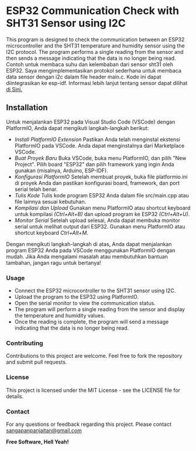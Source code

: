 # ESP32 Communication Check with SHT31 Sensor using I2C

This program is designed to check the communication between an ESP32 microcontroller and the SHT31 temperature and humidity sensor using the I2C protocol. The program performs a single reading from the sensor and then sends a message indicating that the data is no longer being read. Contoh untuk membaca suhu dan kelembaban dari sensor sht31 oleh ESP32. Saya mengimplementasikan protokol sederhana untuk membaca data sensor dengan i2c dalam file header main.c. Kode ini dapat diintegrasikan ke esp-idf. Informasi lebih lanjut tentang sensor dapat dilihat [di Sini.](https://sensirion.com/media/documents/213E6A3B/63A5A569/Datasheet_SHT3x_DIS.pdf)

## Installation
Untuk menjalankan ESP32 pada Visual Studio Code (VSCode) dengan PlatformIO, Anda dapat mengikuti langkah-langkah berikut:

- _Install PlatformIO Extension_
Pastikan Anda telah menginstal ekstensi PlatformIO pada VSCode. Anda dapat menginstalnya dari Marketplace VSCode.
- _Buat Proyek Baru_
Buka VSCode, buka menu PlatformIO, dan pilih "New Project". Pilih board "ESP32" dan pilih framework yang ingin Anda gunakan (misalnya, Arduino, ESP-IDF).
- _Konfigurasi PlatformIO_
Setelah membuat proyek, buka file platformio.ini di proyek Anda dan pastikan konfigurasi board, framework, dan port serial telah benar.
- _Tulis Kode_
Tulis kode program ESP32 Anda dalam file src/main.cpp atau file lainnya sesuai kebutuhan.
- _Kompilasi dan Upload_
Gunakan menu PlatformIO atau shortcut keyboard untuk kompilasi _(Ctrl+Alt+B)_ dan upload program ke ESP32 _(Ctrl+Alt+U)_.
- _Monitor Serial_
Setelah upload selesai, Anda dapat membuka monitor serial untuk melihat output dari ESP32. Gunakan menu PlatformIO atau shortcut keyboard _Ctrl+Alt+M_.

Dengan mengikuti langkah-langkah di atas, Anda dapat menjalankan program ESP32 Anda pada VSCode menggunakan PlatformIO dengan mudah. Jika Anda mengalami masalah atau membutuhkan bantuan tambahan, jangan ragu untuk bertanya!

### Usage
- Connect the ESP32 microcontroller to the SHT31 sensor using I2C.
- Upload the program to the ESP32 using PlatformIO.
- Open the serial monitor to view the communication status.
- The program will perform a single reading from the sensor and display the temperature and humidity values.
- Once the reading is complete, the program will send a message indicating that the data is no longer being read.

### Contributing
Contributions to this project are welcome. Feel free to fork the repository and submit pull requests.

### License
This project is licensed under the MIT License - see the LICENSE file for details.

### Contact
For any questions or feedback regarding this project. 
Please contact sangapanpanjaitan@gmail.com


**Free Software, Hell Yeah!**
